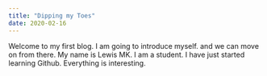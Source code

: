 ```yaml
---
title: "Dipping my Toes"
date: 2020-02-16
---
```

Welcome to my first blog. I am going to introduce myself. and we can move on from there. My name is Lewis MK.
I am a student. I have just started learning Github. 
Everything is interesting. 
